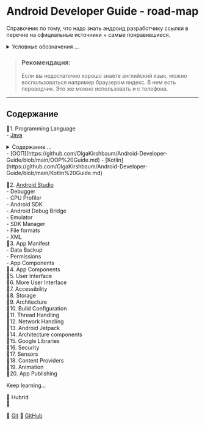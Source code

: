# Android Developer Guide - road-map

Справочник по тому, что надо знать андроид разработчику ссылки в перечне на официальные источники + самые понравившиеся.
<details>
<summary>Условные обозначения ...</summary>
    :red_circle: - Знать обязательно    
    :large_blue_circle:- Знать желательно    
    :white_circle: - Знать не обязательно    
    :black_square_button: - Не готово    
    :white_check_mark: - Готово    
</details>

> ### Рекомендация: 
> Если вы недостаточно хорошо знаете английский язык, можно воспользоваться например браузером яндекс. В нем есть переводчик. Это же можно использовать и с телефона. 

-----------------------------------------------

## Содержание
:red_circle:1. Programming Language    
    - [Java](https://github.com/OlgaKirshbaum/Android-Developer-Guide/blob/main/Java%20guide.md) <details>
<summary>Содержание ...</summary>
Ваш текст
</details>
        - [ООП](https://github.com/OlgaKirshbaum/Android-Developer-Guide/blob/main/OOP%20Guide.md)    
    - [Kotlin](https://github.com/OlgaKirshbaum/Android-Developer-Guide/blob/main/Kotlin%20Guide.md)    
       
:red_circle:2. [Android Studio](https://github.com/OlgaKirshbaum/Android-Developer-Guide/blob/main/Android%20SDK%20Guide.md)   
    - Debugger    
    - CPU Profiler    
    - Android SDK   
        - Android Debug Bridge    
        - Emulator    
        - SDK Manager    
    - File formats    
        - XML    
:red_circle:3. App Manifest    
    - Data Backup    
    - Permissions    
    - App Components    
:red_circle:4. App Components    
:red_circle:5. User Interface    
:red_circle:6. More User Interface    
:red_circle:7. Accessibility    
:red_circle:8. Storage    
:red_circle:9. Architecture    
:red_circle:10. Build Configuration    
:red_circle:11. Thread Handling    
:red_circle:12. Network Handling    
:red_circle:13. Android Jetpack    
:red_circle:14. Architecture components    
:red_circle:15. Google Libraries    
:red_circle:16. Security    
:red_circle:17. Sensors    
:red_circle:18. Content Providers    
:red_circle:19. Animation    
:red_circle:20. App Publishing    

Keep learning...    

:large_blue_circle: Hubrid    
:large_blue_circle:    

:large_blue_circle: [Git](https://github.com/OlgaKirshbaum/Android-Developer-Guide/blob/main/Git%20guide.md) 
:large_blue_circle: [GitHub](https://github.com/OlgaKirshbaum/Android-Developer-Guide/blob/main/GitHub%20guide.md)  



